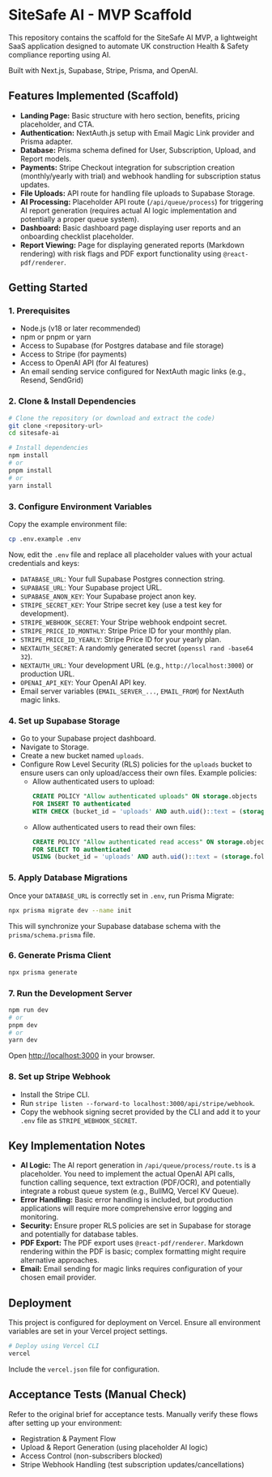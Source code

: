 # SiteSafe AI - MVP Scaffold

This repository contains the scaffold for the SiteSafe AI MVP, a lightweight SaaS application designed to automate UK construction Health & Safety compliance reporting using AI.

Built with Next.js, Supabase, Stripe, Prisma, and OpenAI.

## Features Implemented (Scaffold)

*   **Landing Page:** Basic structure with hero section, benefits, pricing placeholder, and CTA.
*   **Authentication:** NextAuth.js setup with Email Magic Link provider and Prisma adapter.
*   **Database:** Prisma schema defined for User, Subscription, Upload, and Report models.
*   **Payments:** Stripe Checkout integration for subscription creation (monthly/yearly with trial) and webhook handling for subscription status updates.
*   **File Uploads:** API route for handling file uploads to Supabase Storage.
*   **AI Processing:** Placeholder API route (`/api/queue/process`) for triggering AI report generation (requires actual AI logic implementation and potentially a proper queue system).
*   **Dashboard:** Basic dashboard page displaying user reports and an onboarding checklist placeholder.
*   **Report Viewing:** Page for displaying generated reports (Markdown rendering) with risk flags and PDF export functionality using `@react-pdf/renderer`.

## Getting Started

### 1. Prerequisites

*   Node.js (v18 or later recommended)
*   npm or pnpm or yarn
*   Access to Supabase (for Postgres database and file storage)
*   Access to Stripe (for payments)
*   Access to OpenAI API (for AI features)
*   An email sending service configured for NextAuth magic links (e.g., Resend, SendGrid)

### 2. Clone & Install Dependencies

```bash
# Clone the repository (or download and extract the code)
git clone <repository-url>
cd sitesafe-ai

# Install dependencies
npm install
# or
pnpm install
# or
yarn install
```

### 3. Configure Environment Variables

Copy the example environment file:

```bash
cp .env.example .env
```

Now, edit the `.env` file and replace all placeholder values with your actual credentials and keys:

*   `DATABASE_URL`: Your full Supabase Postgres connection string.
*   `SUPABASE_URL`: Your Supabase project URL.
*   `SUPABASE_ANON_KEY`: Your Supabase project anon key.
*   `STRIPE_SECRET_KEY`: Your Stripe secret key (use a test key for development).
*   `STRIPE_WEBHOOK_SECRET`: Your Stripe webhook endpoint secret.
*   `STRIPE_PRICE_ID_MONTHLY`: Stripe Price ID for your monthly plan.
*   `STRIPE_PRICE_ID_YEARLY`: Stripe Price ID for your yearly plan.
*   `NEXTAUTH_SECRET`: A randomly generated secret (`openssl rand -base64 32`).
*   `NEXTAUTH_URL`: Your development URL (e.g., `http://localhost:3000`) or production URL.
*   `OPENAI_API_KEY`: Your OpenAI API key.
*   Email server variables (`EMAIL_SERVER_...`, `EMAIL_FROM`) for NextAuth magic links.

### 4. Set up Supabase Storage

*   Go to your Supabase project dashboard.
*   Navigate to Storage.
*   Create a new bucket named `uploads`.
*   Configure Row Level Security (RLS) policies for the `uploads` bucket to ensure users can only upload/access their own files. Example policies:
    *   Allow authenticated users to upload:
        ```sql
        CREATE POLICY "Allow authenticated uploads" ON storage.objects
        FOR INSERT TO authenticated
        WITH CHECK (bucket_id = 'uploads' AND auth.uid()::text = (storage.foldername(name))[1]);
        ```
    *   Allow authenticated users to read their own files:
        ```sql
        CREATE POLICY "Allow authenticated read access" ON storage.objects
        FOR SELECT TO authenticated
        USING (bucket_id = 'uploads' AND auth.uid()::text = (storage.foldername(name))[1]);
        ```

### 5. Apply Database Migrations

Once your `DATABASE_URL` is correctly set in `.env`, run Prisma Migrate:

```bash
npx prisma migrate dev --name init
```

This will synchronize your Supabase database schema with the `prisma/schema.prisma` file.

### 6. Generate Prisma Client

```bash
npx prisma generate
```

### 7. Run the Development Server

```bash
npm run dev
# or
pnpm dev
# or
yarn dev
```

Open [http://localhost:3000](http://localhost:3000) in your browser.

### 8. Set up Stripe Webhook

*   Install the Stripe CLI.
*   Run `stripe listen --forward-to localhost:3000/api/stripe/webhook`.
*   Copy the webhook signing secret provided by the CLI and add it to your `.env` file as `STRIPE_WEBHOOK_SECRET`.

## Key Implementation Notes

*   **AI Logic:** The AI report generation in `/api/queue/process/route.ts` is a placeholder. You need to implement the actual OpenAI API calls, function calling sequence, text extraction (PDF/OCR), and potentially integrate a robust queue system (e.g., BullMQ, Vercel KV Queue).
*   **Error Handling:** Basic error handling is included, but production applications will require more comprehensive error logging and monitoring.
*   **Security:** Ensure proper RLS policies are set in Supabase for storage and potentially for database tables.
*   **PDF Export:** The PDF export uses `@react-pdf/renderer`. Markdown rendering within the PDF is basic; complex formatting might require alternative approaches.
*   **Email:** Email sending for magic links requires configuration of your chosen email provider.

## Deployment

This project is configured for deployment on Vercel. Ensure all environment variables are set in your Vercel project settings.

```bash
# Deploy using Vercel CLI
vercel
```

Include the `vercel.json` file for configuration.

## Acceptance Tests (Manual Check)

Refer to the original brief for acceptance tests. Manually verify these flows after setting up your environment:

*   Registration & Payment Flow
*   Upload & Report Generation (using placeholder AI logic)
*   Access Control (non-subscribers blocked)
*   Stripe Webhook Handling (test subscription updates/cancellations)

